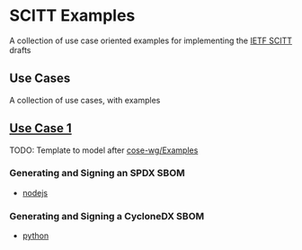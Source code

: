 

# SCITT Examples

A collection of use case oriented examples for implementing the [IETF SCITT](https://scitt.io) drafts

## Use Cases

A collection of use cases, with examples

<!-- replace the below lines and assocated files when adding the first example -->

## [Use Case 1](./use-case-1-examples/README.md)

TODO: Template to model after [cose-wg/Examples](https://github.com/cose-wg/Examples/)

### Generating and Signing an SPDX SBOM

- [nodejs](./nodejs)

### Generating and Signing a CycloneDX SBOM

- [python](./python)